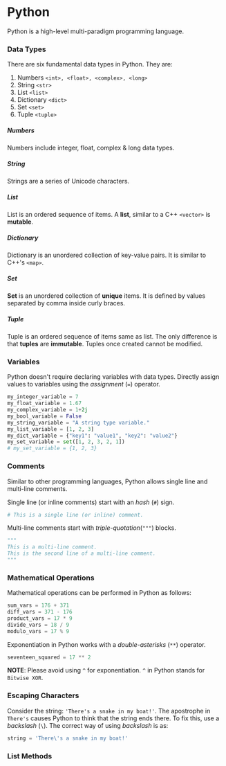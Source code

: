 # Python

Python is a high-level multi-paradigm programming language.

### Data Types
There are six fundamental data types in Python. They are:
1. Numbers `<int>, <float>, <complex>, <long>`
2. String `<str>`
3. List `<list>`
4. Dictionary `<dict>`
5. Set `<set>`
6. Tuple `<tuple>`

##### Numbers
Numbers include integer, float, complex & long data types.
##### String
Strings are a series of Unicode characters.
##### List
List is an ordered sequence of items. A **list**, similar to a C++ `<vector>` is **mutable**.
##### Dictionary
Dictionary is an unordered collection of key-value pairs. It is similar to C++'s `<map>`.
##### Set
**Set** is an unordered collection of **unique** items. It is defined by values separated by comma inside curly braces.
##### Tuple
Tuple is an ordered sequence of items same as list. The only difference is that **tuples** are **immutable**. Tuples once created cannot be modified.


### Variables
Python doesn't require declaring variables with data types. Directly assign values to variables using the _assignment_ (`=`) operator.
```python
my_integer_variable = 7
my_float_variable = 1.67
my_complex_variable = 1+2j
my_bool_variable = False
my_string_variable = "A string type variable."
my_list_variable = [1, 2, 3]
my_dict_variable = {"key1": "value1", "key2": "value2"}
my_set_variable = set([1, 2, 3, 2, 1])
# my_set_variable = {1, 2, 3}
```

### Comments
Similar to other programming languages, Python allows single line and multi-line comments.

Single line (or inline comments) start with an _hash_ (`#`) sign.
```python
# This is a single line (or inline) comment.
```

Multi-line comments start with _triple-quotation_(`"""`) blocks.
```python
"""
This is a multi-line comment.
This is the second line of a multi-line comment.
"""
```

### Mathematical Operations
Mathematical operations can be performed in Python as follows:
```python
sum_vars = 176 + 371
diff_vars = 371 - 176
product_vars = 17 * 9
divide_vars = 18 / 9
modulo_vars = 17 % 9
```

Exponentiation in Python works with a _double-asterisks_ (`**`) operator.
```python
seventeen_squared = 17 ** 2
```

**NOTE**: Please avoid using `^` for exponentiation. `^` in Python stands for `Bitwise XOR`.

### Escaping Characters
Consider the string: `'There's a snake in my boat!'`. The apostrophe in `There's` causes Python to think that the string ends there. To fix this, use a _backslash_ (`\`). The correct way of using _backslash_ is as:

```python
string = 'There\'s a snake in my boat!'
```

### List Methods
